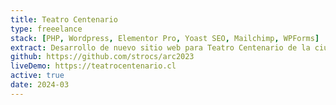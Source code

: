 ```yaml
---
title: Teatro Centenario
type: freeelance
stack: [PHP, Wordpress, Elementor Pro, Yoast SEO, Mailchimp, WPForms]
extract: Desarrollo de nuevo sitio web para Teatro Centenario de la ciudad de La Serena, Chile.
github: https://github.com/strocs/arc2023
liveDemo: https://teatrocentenario.cl
active: true
date: 2024-03
---
```

